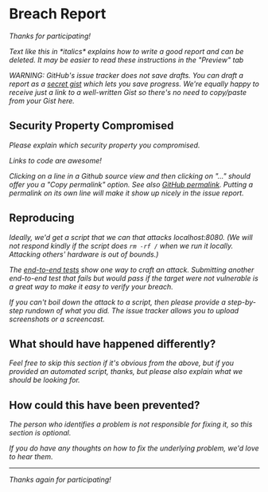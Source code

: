 # Breach Report

*Thanks for participating!*

*Text like this in \*italics\* explains how to write a good report and
can be deleted.  It may be easier to read these instructions in the
"Preview" tab*

*WARNING: GitHub's issue tracker does not save drafts.  You can
draft a report as a [secret gist][] which lets you save progress.
We're equally happy to receive just a link to a well-written Gist
so there's no need to copy/paste from your Gist here.*


## Security Property Compromised

*Please explain which security property you compromised.*

*Links to code are awesome!*

*Clicking on a line in a Github source view and then clicking on "&hellip;"
should offer you a "Copy permalink" option.  See also [GitHub permalink][].
Putting a permalink on its own line will make it show up nicely in the issue
report.*


## Reproducing

*Ideally, we'd get a script that we can that attacks localhost:8080.
(We will not respond kindly if the script does `rm -rf /` when we run
it locally.  Attacking others' hardware is out of bounds.)*

*The [end-to-end tests][] show one way to craft an attack.  Submitting
another end-to-end test that fails but would pass if the target were not
vulnerable is a great way to make it easy to verify your breach.*

*If you can't boil down the attack to a script, then please provide
a step-by-step rundown of what you did.  The issue tracker allows you
to upload screenshots or a screencast.*


## What should have happened differently?

*Feel free to skip this section if it's obvious from the above, but if
you provided an automated script, thanks, but please also explain what
we should be looking for.*


## How could this have been prevented?

*The person who identifies a problem is not responsible for fixing it,
so this section is optional.*

*If you do have any thoughts on how to fix the underlying problem,
we'd love to hear them.*

----

*Thanks again for participating!*

[GitHub permalink]: https://help.github.com/articles/creating-a-permanent-link-to-a-code-snippet/
[secret gist]: https://help.github.com/articles/about-gists/#secret-gists
[end-to-end tests]: https://github.com/mikesamuel/attack-review-testbed/tree/master/test/cases/end-to-end
